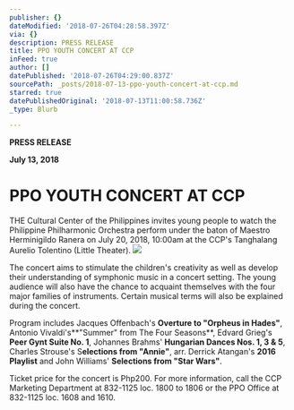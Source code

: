 ```yaml
---
publisher: {}
dateModified: '2018-07-26T04:28:58.397Z'
via: {}
description: PRESS RELEASE
title: PPO YOUTH CONCERT AT CCP
inFeed: true
author: []
datePublished: '2018-07-26T04:29:00.837Z'
sourcePath: _posts/2018-07-13-ppo-youth-concert-at-ccp.md
starred: true
datePublishedOriginal: '2018-07-13T11:00:58.736Z'
_type: Blurb

---
```

**PRESS RELEASE**

**July 13, 2018**

# **PPO YOUTH CONCERT AT CCP**

THE Cultural Center of the Philippines invites young people to watch the Philippine Philharmonic Orchestra perform under the baton of Maestro Herminigildo Ranera on July 20, 2018, 10:00am at the CCP's Tanghalang Aurelio Tolentino (Little Theater).
![](https://the-grid-user-content.s3-us-west-2.amazonaws.com/8a9e51a9-7197-4a46-843f-c73eee2e476a.jpg)

The concert aims to stimulate the children's creativity as well as develop their understanding of symphonic music in a concert setting. The young audience will also have the chance to acquaint themselves with the four major families of instruments. Certain musical terms will also be explained during the concert.

Program includes Jacques Offenbach's **Overture to "Orpheus in Hades"**, Antonio Vivaldi's**"Summer" from The Four Seasons**, Edvard Grieg's **Peer Gynt Suite No. 1**, Johannes Brahms' **Hungarian Dances Nos. 1, 3 & 5**, Charles Strouse's S**elections from "Annie"**, arr. Derrick Atangan's **2016 Playlist** and John Williams' **Selections from "Star Wars"**.

Ticket price for the concert is Php200\. For more information, call the CCP Marketing Department at 832-1125 loc. 1800 to 1806 or the PPO Office at 832-1125 loc. 1608 and 1610\.